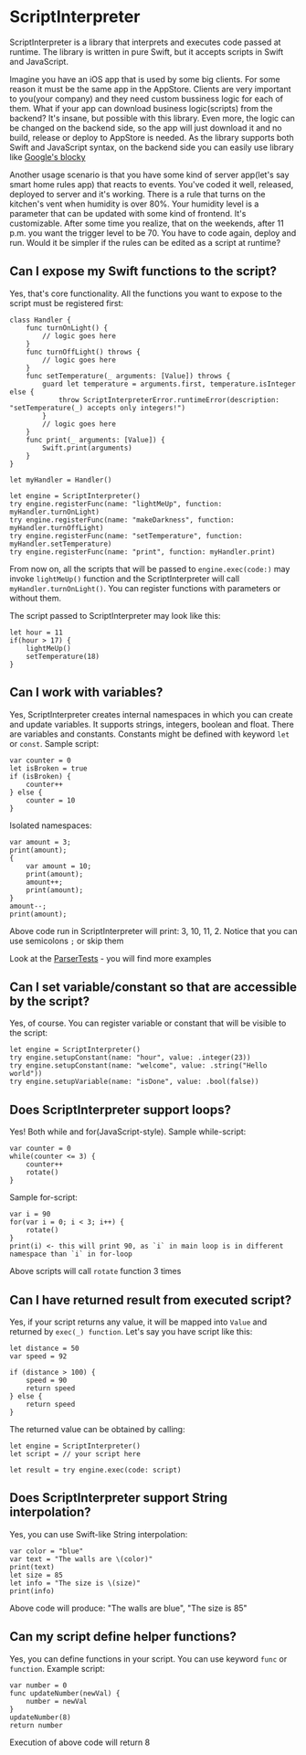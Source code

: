 # ScriptInterpreter

ScriptInterpreter is a library that interprets and executes code passed at runtime.
The library is written in pure Swift, but it accepts scripts in Swift and JavaScript.

Imagine you have an iOS app that is used by some big clients. For some reason it must be the same app in the AppStore. Clients are very important to you(your company) and they need custom bussiness logic for each of them. What if your app can download business logic(scripts) from the backend? It's insane, but possible with this library. Even more, the logic can be changed on the backend side, so the app will just download it and no build, release or deploy to AppStore is needed. 
As the library supports both Swift and JavaScript syntax, on the backend side you can easily use library like [Google's blocky](https://developers.google.com/blockly)

Another usage scenario is that you have some kind of server app(let's say smart home rules app) that reacts to events. You've coded it well, released, deployed to server and it's working. There is a rule that turns on the kitchen's vent when humidity is over 80%. Your humidity level is a parameter that can be updated with some kind of frontend. It's customizable. After some time you realize, that on the weekends, after 11 p.m. you want the trigger level to be 70. You have to code again, deploy and run. Would it be simpler if the rules can be edited as a script at runtime?

## Can I expose my Swift functions to the script?

Yes, that's core functionality. All the functions you want to expose to the script must be registered first:
```
class Handler {
    func turnOnLight() {
        // logic goes here
    }
    func turnOffLight() throws {
        // logic goes here
    }
    func setTemperature(_ arguments: [Value]) throws {
        guard let temperature = arguments.first, temperature.isInteger else {
            throw ScriptInterpreterError.runtimeError(description: "setTemperature(_) accepts only integers!")
        }
        // logic goes here
    }
    func print(_ arguments: [Value]) {
        Swift.print(arguments)
    }
}

let myHandler = Handler()

let engine = ScriptInterpreter()
try engine.registerFunc(name: "lightMeUp", function: myHandler.turnOnLight)
try engine.registerFunc(name: "makeDarkness", function: myHandler.turnOffLight)
try engine.registerFunc(name: "setTemperature", function: myHandler.setTemperature)
try engine.registerFunc(name: "print", function: myHandler.print)

```
From now on, all the scripts that will be passed to `engine.exec(code:)` may invoke `lightMeUp()` function and the ScriptInterpreter will call `myHandler.turnOnLight()`.
You can register functions with parameters or without them.

The script passed to ScriptInterpreter may look like this:
```
let hour = 11
if(hour > 17) {
    lightMeUp()
    setTemperature(18)
}
```

## Can I work with variables?

Yes, ScriptInterpreter creates internal namespaces in which you can create and update variables. It supports strings, integers, boolean and float. There are variables and constants.
Constants might be defined with keyword `let` or `const`.
Sample script:
```
var counter = 0
let isBroken = true
if (isBroken) {
    counter++
} else {
    counter = 10
}
```
Isolated namespaces:
```
var amount = 3;
print(amount);
{
    var amount = 10;
    print(amount);
    amount++;
    print(amount);
}
amount--;
print(amount);
```
Above code run in ScriptInterpreter will print: 3, 10, 11, 2. Notice that you can use semicolons `;` or skip them

Look at the [ParserTests](./Tests/ScriptInterpreterTests/ParserTests.swift) - you will find more examples

## Can I set variable/constant so that are accessible by the script?

Yes, of course. You can register variable or constant that will be visible to the script:
```
let engine = ScriptInterpreter()
try engine.setupConstant(name: "hour", value: .integer(23))
try engine.setupConstant(name: "welcome", value: .string("Hello world"))
try engine.setupVariable(name: "isDone", value: .bool(false))
```

## Does ScriptInterpreter support loops?

Yes! Both while and for(JavaScript-style).
Sample while-script:
```
var counter = 0
while(counter <= 3) {
    counter++
    rotate()
}
```
Sample for-script:
```
var i = 90
for(var i = 0; i < 3; i++) {
    rotate()
}
print(i) <- this will print 90, as `i` in main loop is in different namespace than `i` in for-loop
```
Above scripts will call `rotate` function 3 times

## Can I have returned result from executed script?

Yes, if your script returns any value, it will be mapped into `Value` and returned by `exec(_) function`.
Let's say you have script like this:
```
let distance = 50
var speed = 92

if (distance > 100) {
    speed = 90
    return speed
} else {
    return speed
}
```

The returned value can be obtained by calling:
```
let engine = ScriptInterpreter()
let script = // your script here

let result = try engine.exec(code: script)
```

## Does ScriptInterpreter support String interpolation?

Yes, you can use Swift-like String interpolation:
```
var color = "blue"
var text = "The walls are \(color)"
print(text)
let size = 85
let info = "The size is \(size)"
print(info)
```
Above code will produce: "The walls are blue", "The size is 85"

## Can my script define helper functions?

Yes, you can define functions in your script. You can use keyword `func` or `function`.
Example script:
```
var number = 0
func updateNumber(newVal) {
    number = newVal
}
updateNumber(8)
return number
```
Execution of above code will return 8
